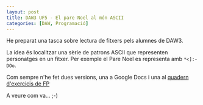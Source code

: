 ```yaml
---
layout: post
title: DAW3 UF5 - El pare Noel al món ASCII
categories: [DAW, Programació]
---
```


He preparat una tasca sobre lectura de fitxers pels alumnes de DAW3.

La idea és localitzar una sèrie de patrons ASCII que representen personatges en un fitxer. Per exemple el Pare Noel es representa amb `*<]:-DOo`.

Com sempre n'he fet dues versions, una a Google Docs i una al [quadern d'exercicis de FP](https://uf.ctrl-alt-d.net/material/mostra/209/el-pare-noel-al-mon-ascii)

A veure com va... ;-)
